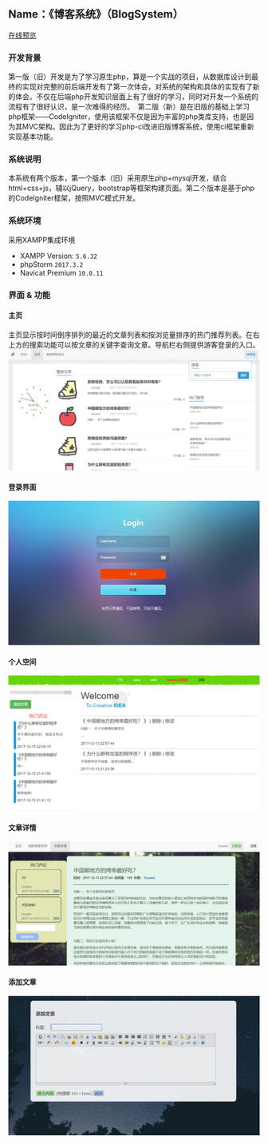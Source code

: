 Name：《博客系统》（BlogSystem）
----------


[在线预览](http://www.ihouwei.com/myBlog)


### 开发背景
  第一版（旧）开发是为了学习原生php，算是一个实战的项目，从数据库设计到最终的实现对完整的前后端开发有了第一次体会，对系统的架构和具体的实现有了新的体会。不仅在后端php开发知识层面上有了很好的学习，同时对开发一个系统的流程有了很好认识，是一次难得的经历。
  第二版（新）是在旧版的基础上学习php框架——CodeIgniter，使用该框架不仅是因为丰富的php类库支持，也是因为其MVC架构。因此为了更好的学习php-ci改进旧版博客系统，使用ci框架重新实现基本功能。


### 系统说明
  本系统有两个版本，第一个版本（旧）采用原生php+mysql开发，结合html+css+js，辅以jQuery，bootstrap等框架构建页面。第二个版本是基于php的CodeIgniter框架，按照MVC模式开发。
  
  
### 系统环境
采用XAMPP集成环境
* XAMPP Version: `5.6.32`
* phpStorm `2017.3.2`
* Navicat Premium `10.0.11`

### 界面 & 功能

#### 主页
  主页显示按时间倒序排列的最近的文章列表和按浏览量排序的热门推荐列表。在右上方的搜索功能可以按文章的关键字查询文章。导航栏右侧提供游客登录的入口。
![主页](https://github.com/Houweix/BlogSystem/raw/master/myBlog/img/1.png)

#### 登录界面
![登录](https://github.com/Houweix/BlogSystem/raw/master/myBlog/img/2.png)

#### 个人空间
![个人空间](https://github.com/Houweix/BlogSystem/raw/master/myBlog/img/5.png)

#### 文章详情
![文章](https://github.com/Houweix/BlogSystem/raw/master/myBlog/img/3.png)

#### 添加文章
![主页](https://github.com/Houweix/BlogSystem/raw/master/myBlog/img/4.png)

